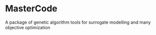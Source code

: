 # MasterCode
A package of genetic algorithm tools for surrogate modelling and many objective optimization
